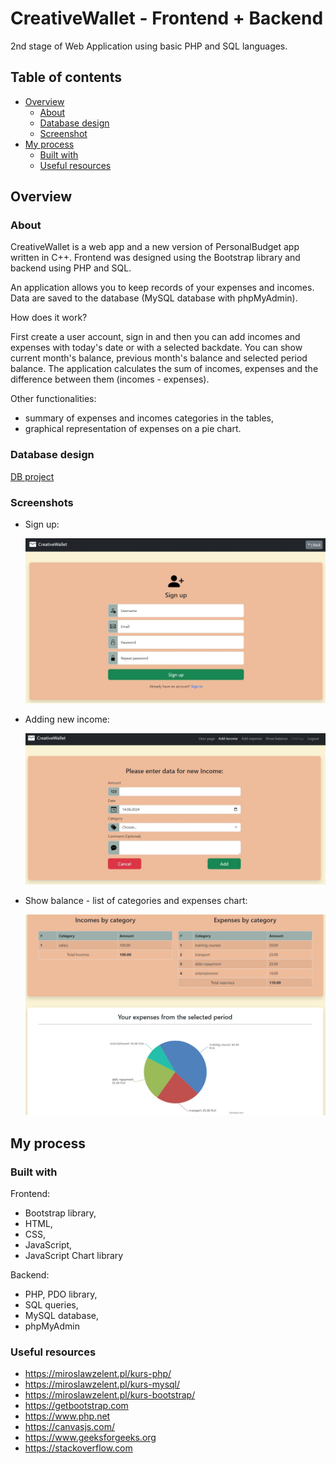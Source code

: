 # CreativeWallet - Frontend + Backend

2nd stage of Web Application using basic PHP and SQL languages.

## Table of contents

- [Overview](#overview)
  - [About](#about)
  - [Database design](#database-design)
  - [Screenshot](#screenshot)
- [My process](#my-process)
  - [Built with](#built-with)
  - [Useful resources](#useful-resources)

## Overview

### About

CreativeWallet is a web app and a new version of PersonalBudget app written in C++.
Frontend was designed using the Bootstrap library and backend using PHP and SQL.

An application allows you to keep records of your expenses and incomes.
Data are saved to the database (MySQL database with phpMyAdmin).

How does it work?

First create a user account, sign in and then you can add incomes and expenses with today's date or with a selected backdate.
You can show current month's balance, previous month's balance and selected period balance. The application calculates the sum of incomes, expenses and the difference between them (incomes - expenses).

Other functionalities:

- summary of expenses and incomes categories in the tables,
- graphical representation of expenses on a pie chart.

### Database design

[DB project](https://github.com/mateusz-przybyla/CreativeWallet_FE_BE/blob/main/DB_project.pdf)

### Screenshots

- Sign up:

  ![](./images/sign_up.jpg)

- Adding new income:

  ![](./images/add_income.jpg)

- Show balance - list of categories and expenses chart:

  ![](./images/show_balance.jpg)

## My process

### Built with

Frontend:

- Bootstrap library,
- HTML,
- CSS,
- JavaScript,
- JavaScript Chart library

Backend:

- PHP, PDO library,
- SQL queries,
- MySQL database,
- phpMyAdmin

### Useful resources

- https://miroslawzelent.pl/kurs-php/
- https://miroslawzelent.pl/kurs-mysql/
- https://miroslawzelent.pl/kurs-bootstrap/
- https://getbootstrap.com
- https://www.php.net
- https://canvasjs.com/
- https://www.geeksforgeeks.org
- https://stackoverflow.com
